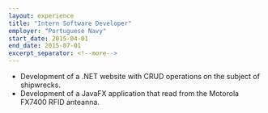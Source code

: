 ```yaml
---
layout: experience
title: "Intern Software Developer"
employer: "Portuguese Navy"
start_date: 2015-04-01
end_date: 2015-07-01
excerpt_separator: <!--more-->
---
```


- Development of a .NET website with CRUD operations on the subject of shipwrecks.
- Development of a JavaFX application that read from the Motorola FX7400 RFID anteanna.

<!--more-->

